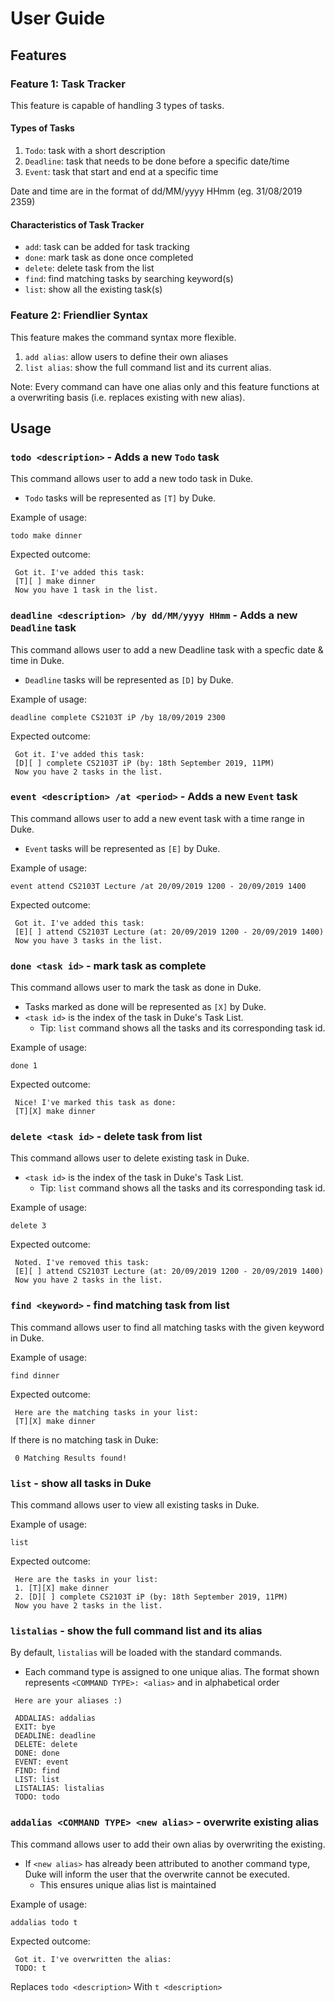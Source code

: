 # User Guide

## Features 

### Feature 1: Task Tracker 
This feature is capable of handling 3 types of tasks.
#### Types of Tasks
1. `Todo`: task with a short description
2. `Deadline`: task that needs to be done before a specific date/time
3. `Event`: task that start and end at a specific time

Date and time are in the format of dd/MM/yyyy HHmm (eg. 31/08/2019 2359)

#### Characteristics of Task Tracker
* `add`: task can be added for task tracking
* `done`: mark task as done once completed
* `delete`: delete task from the list
* `find`: find matching tasks by searching keyword(s)
* `list`: show all the existing task(s)

### Feature 2: Friendlier Syntax
This feature makes the command syntax more flexible.
1. `add alias`: allow users to define their own aliases
2. `list alias`: show the full command list and its current alias.

Note: Every command can have one alias only and this feature functions at a overwriting basis (i.e. replaces existing with new alias).

## Usage

### `todo <description>` - Adds a new `Todo` task
This command allows user to add a new todo task in Duke.
  * `Todo` tasks will be represented as `[T]` by Duke.

Example of usage: 

`todo make dinner`

Expected outcome:

```
 Got it. I've added this task:
 [T][ ] make dinner
 Now you have 1 task in the list.
```

### `deadline <description> /by dd/MM/yyyy HHmm` - Adds a new `Deadline` task
This command allows user to add a new Deadline task with a specfic date & time in Duke.
  * `Deadline` tasks will be represented as `[D]` by Duke.

Example of usage: 

`deadline complete CS2103T iP /by 18/09/2019 2300`

Expected outcome:

```
 Got it. I've added this task:
 [D][ ] complete CS2103T iP (by: 18th September 2019, 11PM)
 Now you have 2 tasks in the list.
```

### `event <description> /at <period>` - Adds a new `Event` task
This command allows user to add a new event task with a time range in Duke.
  * `Event` tasks will be represented as `[E]` by Duke.

Example of usage: 

`event attend CS2103T Lecture /at 20/09/2019 1200 - 20/09/2019 1400`

Expected outcome:

```
 Got it. I've added this task:
 [E][ ] attend CS2103T Lecture (at: 20/09/2019 1200 - 20/09/2019 1400)
 Now you have 3 tasks in the list.
```

### `done <task id>` - mark task as complete
This command allows user to mark the task as done in Duke.
  * Tasks marked as done will be represented as `[X]` by Duke.
  * `<task id>` is the index of the task in Duke's Task List.
    * Tip: `list` command shows all the tasks and its corresponding task id.

Example of usage: 

`done 1`

Expected outcome:

```
 Nice! I've marked this task as done:
 [T][X] make dinner
```

### `delete <task id>` - delete task from list
This command allows user to delete existing task in Duke.
  * `<task id>` is the index of the task in Duke's Task List.
    * Tip: `list` command shows all the tasks and its corresponding task id.

Example of usage: 

`delete 3`

Expected outcome:

```
 Noted. I've removed this task:
 [E][ ] attend CS2103T Lecture (at: 20/09/2019 1200 - 20/09/2019 1400)
 Now you have 2 tasks in the list.
```

### `find <keyword>` - find matching task from list
This command allows user to find all matching tasks with the given keyword in Duke.

Example of usage: 

`find dinner`

Expected outcome:

```
 Here are the matching tasks in your list:
 [T][X] make dinner
```

If there is no matching task in Duke:
```
 0 Matching Results found!
```

### `list` - show all tasks in Duke
This command allows user to view all existing tasks in Duke.

Example of usage: 

`list`

Expected outcome:

```
 Here are the tasks in your list:
 1. [T][X] make dinner
 2. [D][ ] complete CS2103T iP (by: 18th September 2019, 11PM)
 Now you have 2 tasks in the list.
```

### `listalias` - show the full command list and its alias
By default, `listalias` will be loaded with the standard commands.
* Each command type is assigned to one unique alias.
The format shown represents `<COMMAND TYPE>: <alias>` and in alphabetical order
```
 Here are your aliases :)
 
 ADDALIAS: addalias
 EXIT: bye
 DEADLINE: deadline
 DELETE: delete
 DONE: done
 EVENT: event
 FIND: find
 LIST: list
 LISTALIAS: listalias
 TODO: todo
```

### `addalias <COMMAND TYPE> <new alias>` - overwrite existing alias
This command allows user to add their own alias by overwriting the existing. 
* If `<new alias>` has already been attributed to another command type, Duke will inform the user that the overwrite cannot be executed. 
  * This ensures unique alias list is maintained

Example of usage: 

`addalias todo t`

Expected outcome:

```
 Got it. I've overwritten the alias:
 TODO: t
```

Replaces
`todo <description>`
With
`t <description>`

